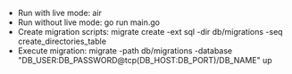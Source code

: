 - Run with live mode: air
- Run without live mode: go run main.go
- Create migration scripts: migrate create -ext sql -dir db/migrations -seq create_directories_table
- Execute migration: migrate -path db/migrations -database "DB_USER:DB_PASSWORD@tcp(DB_HOST:DB_PORT)/DB_NAME" up